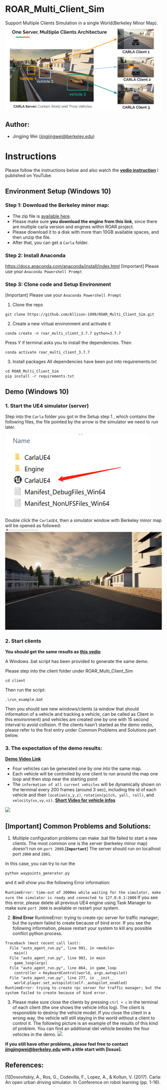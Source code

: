 # ROAR_Multi_Client_Sim
 Support Multiple Clients Simulation in a single World(Berkeley Minor Map).
 ![multi-agent](./readme_figures/multi-agent.png)
## Author:
* Jingjing Wei    (jingjingwei@berkeley.edu)


# Instructions
 Please follow the instructions below and also watch the [**vedio instruction**](https://youtu.be/noZPgLma6BA) I published on YouTube.

## Environment Setup (Windows 10)

### Step 1: Download the Berkeley minor map:
- The zip file is [available here](https://drive.google.com/file/d/1hyI9SyjxFG7IV-c6RQxz26fs5LijRogY/view?usp=sharing). 
- Please make sure **you download the engine from this link**, since there are multiple carla version and engines within ROAR project.
- Please download it to a disk with more than 10GB available spaces, and then unzip the file.
- After that, you can get a `Carla` folder.

### Step 2: Install Anaconda
https://docs.anaconda.com/anaconda/install/index.html
[Important] Please use your `Anaconda Powershell Prompt`

### Step 3: Clone code and Setup Environment
[Important] Please use your `Anaconda Powershell Prompt`
1. Clone the repo
```
git clone https://github.com/Allison-1999/ROAR_Multi_Client_Sim.git
```
2. Create a new virtual environment and activate it
```
conda create -n roar_multi_client_3.7.7 python=3.7.7
```
Press Y if terminal asks you to install the dependencies.
Then
```
conda activate roar_multi_client_3.7.7
```
3. Install packages
All dependencies have been put into requirements.txt
```
cd ROAR_Multi_Client_Sim
pip install -r requirements.txt
```

## Demo (Windows 10)

### 1. Start the UE4 simulator (server)
Step into the `Carla` folder you got in the Setup step 1
, which contains the following files, the file pointed by the arrow is the simulator we need to run later.

![](./readme_figures/CarlaUE4.png)

Double click the `CarlaUE4`, then a simulator window with Berkeley minor map will be opened as followed:
![](./readme_figures/CarlaUE4_Window.png)

### 2. Start clients
**You should get the same results as [this vedio](https://youtu.be/AVae--XGkb0)**

A Windows .bat script has been provided to generate the same demo.

Please step into the client folder under ROAR_Multi_Client_Sim
```
cd client
```
Then run the script:
```
.\run_example.bat
```
Then you should see new windows/clients (a window that should information of a vehicle and tracking a vehicle, can be called as Client in this environment) and vehicles are created one by one with 15 second interval to avoid collision.
If the clients hasn't started as the demo vedio, please refer to the first entry under Common Problems and Solutions part below.

### 3. The expectation of the demo results:
[**Demo Video Link**](https://youtu.be/AVae--XGkb0)
* Four vehicles can be generated one by one into the same map.
* Each vehicle will be controlled by one client to run around the map one loop and then stop near the starting point
* The `information of all current vehicles` will be dynamically shown on the terminal every 200 frames (around 3 sec), including the id of each vehicle and their `location(x,y,z)`, `rotation(pitch, yall, roll)`, and `velocity(vx,vy,vz)`. [**Short Video for vehicle infos**](https://youtu.be/d2K9msfDdkc)

![](./readme_figures/picture_from_demo_video.png)

## [Important] Common Problems and Solutions:
1. Multiple configuration problems can make .bat file failed to start a new clients. The most common one is the server (berkeley minor map) doesn't run on `port 2000`.[**`Important`**] The server should run on localhost port `2000` and `2001`.

In this case, you can try to run the 
```
python waypoints_generator.py
```
and it will show you the following Error information:

```RuntimeError: time-out of 2000ms while waiting for the simulator, make sure the simulator is ready and connected to 127.0.0.1:2000```
If you see this error, please delete all previous UE4 engine using Task Manager to make sure `port 2000` is available or restart your system.

2. **Bind Error** RuntimeError: trying to create rpc server for traffic manager; but the system failed to create because of bind error.
If you see the following information, please restart your system to kill any possible conflict python process.
```
Traceback (most recent call last):
  File "auto_agent_run.py", line 991, in <module>
    main()
  File "auto_agent_run.py", line 983, in main
    game_loop(args)
  File "auto_agent_run.py", line 864, in game_loop
    controller = KeyboardControl(world, args.autopilot)
  File "auto_agent_run.py", line 277, in __init__
    world.player.set_autopilot(self._autopilot_enabled)
RuntimeError: trying to create rpc server for traffic manager; but the system failed to create because of bind error.
```

3. Please make sure close the clients by pressing `ctrl + c` in the terminal of each client (the one shows the vehicle infos log). The client is responsible to destroy the vehicle model. If you close the client in a wrong way, the vehicle will still staying in the world without a client to control it. The following picture is an example of the results of this kind of problem. You can find an additional idel vehicle besides the four vehicles in the demo.
![](./readme_figures/vehicle_infos.png)

**If you still have other problems, please feel free to contact [jingjingwei@berkeley.edu](jingjingwei@berkeley.edu) with a title start with [Issue].**


## References:
[1]Dosovitskiy, A., Ros, G., Codevilla, F., Lopez, A., & Koltun, V. (2017). Carla: An open urban driving simulator. In Conference on robot learning (pp. 1–16).

